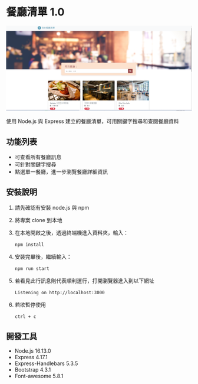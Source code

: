 # 餐廳清單 1.0
![Index page about Restaurant List](./public/image/restaurant_list.png)

使用 Node.js 與 Express 建立的餐廳清單，可用關鍵字搜尋和查閱餐廳資料

## 功能列表
- 可查看所有餐廳訊息
- 可針對關鍵字搜尋
- 點選單一餐廳，進一步瀏覽餐廳詳細資訊

## 安裝說明
1. 請先確認有安裝 node.js 與 npm
2. 將專案 clone 到本地
3. 在本地開啟之後，透過終端機進入資料夾，輸入：

   ```bash
   npm install
   ```

4. 安裝完畢後，繼續輸入：

   ```bash
   npm run start
   ```

5. 若看見此行訊息則代表順利運行，打開瀏覽器進入到以下網址

   ```bash
   Listening on http://localhost:3000
   ```

6. 若欲暫停使用

   ```bash
   ctrl + c
   ```
## 開發工具

- Node.js 16.13.0
- Express 4.17.1
- Express-Handlebars 5.3.5
- Bootstrap 4.3.1
- Font-awesome 5.8.1


